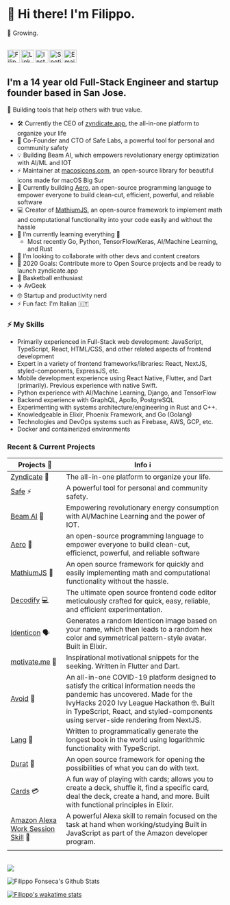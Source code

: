 # 👋 Hi there! I'm Filippo.

🌳 Growing.

<br/>
<a href="https://twitter.com/FilippoFonseca">
  <img align="left" alt="Filippo Fonseca | Twitter" width="30px" src="https://i.ibb.co/nb5cF4h/twitter.png" />                                                     
</a>
<a href="https://www.linkedin.com">
   <img align="left" alt="Linkedin" width="30px" src="https://i.ibb.co/s2Hzm4t/61109.png" />
</a>
<a href="https://www.instagram.com/filippo_fonseca">
 <img align="left" alt="Instagram" width="30px" src="https://i.ibb.co/ggb3yxk/insta.png" />
</a>
<a href="https://open.spotify.com/playlist/6PfyInvebm97mva5graYqV?si=zIMWmbiOR7-9txsspi1SbA">
<img align="left" alt="Spotify" width="30px" src="https://i.ibb.co/vk4Z96V/Spotify-Logo.png" />
</a>
<a href="mailto:filifonsecacagnazzo@gmail.com">
<img align="left" alt="Email" width="30px" src="https://i.ibb.co/FB5PR40/mail.png" />
</a>

<br />
<br />

## I'm a 14 year old Full-Stack Engineer and startup founder based in San Jose.

🙌 Building tools that help others with true value.

- 🛠 Currently the CEO of [zyndicate.app](https://www.zyndicate.app), the all-in-one platform to organize your life
- 🚦 Co-Founder and CTO of Safe Labs, a powerful tool for personal and community safety
- 💡 Building Beam AI, which empowers revolutionary energy optimization with AI/ML and IOT
- ⚡️ Maintainer at [macosicons.com](https://macosicons.com/), an open-source library for beautiful icons made for macOS Big Sur 
- 🚀 Currently building [Aero](https://github.com/aero-lang/aero), an open-source programming language to empower everyone to build clean-cut, efficient, powerful, and reliable software 
- 💻 Creator of [MathiumJS](https://mathiumjs.surge.sh), an open-source framework to implement math and computational functionality into your code easily and without the hassle
- 🌱 I’m currently learning everything 🤣
  - Most recently Go, Python, TensorFlow/Keras, AI/Machine Learning, and Rust
- 👯 I’m looking to collaborate with other devs and content creators
- 🥅 2020 Goals: Contribute more to Open Source projects and be ready to launch zyndicate.app
- 🏀 Basketball enthusiast
- ✈️  AvGeek
- 🤓 Startup and productivity nerd
- ⚡ Fun fact: I'm Italian 🇮🇹

### ⚡️ My Skills

- Primarily experienced in Full-Stack web development: JavaScript, TypeScript, React, HTML/CSS, and other related aspects of frontend development
- Expert in a variety of frontend frameworks/libraries: React, NextJS, styled-components, ExpressJS, etc.
- Mobile development experience using React Native, Flutter, and Dart (primarily). Previous experience with native Swift.
- Python experience with AI/Machine Learning, Django, and TensorFlow
- Backend experience with GraphQL, Apollo, PostgreSQL
- Experimenting with systems architecture/engineering in Rust and C++.
- Knowledgeable in Elixir, Phoenix Framework, and Go (Golang)
- Technologies and DevOps systems such as Firebase, AWS, GCP, etc.
- Docker and containerized environments

### Recent & Current Projects

| Projects 🚧 | Info ℹ️ |
|--------------------------------------------------|------------------------------------------------------------------------------------------------|
| [Zyndicate](https://www.zyndicate.app) 🦄 | The all-in-one platform to organize your life. |
| [Safe](https://www.safelabs.app) ⚡️ | A powerful tool for personal and community safety. |
| [Beam AI](https://website.beam-ai.vercel.app/) 🤖 | Empowering revolutionary energy consumption with AI/Machine Learning and the power of IOT. |
| [Aero](https://github.com/aero-lang/aero) 🚀 |  an open-source programming language to empower everyone to build clean-cut, efficienct, powerful, and reliable software |
| [MathiumJS](https://www.mathium.surge.sh) 🧮 | An open source framework for quickly and easily implementing math and computational functionality without the hassle. |
| [Decodify](https://www.decodify.surge.sh) 💻 | The ultimate open source frontend code editor meticulously crafted for quick, easy, reliable, and efficient experimentation. |
| [Identicon](https://github.com/filippo-fonseca/identicon) 🗣 | Generates a random Identicon image based on your name, which then leads to a random hex color and symmetrical pattern-style avatar. Built in Elixir.  |
| [motivate.me](https://github.com/filippo-fonseca/motivate.me) 🎷 | Inspirational motivational snippets for the seeking. Written in Flutter and Dart. |
| [Avoid](https://github.com/filippo-fonseca/avoid) 🦠 | An all-in-one COVID-19 platform designed to satisfy the critical information needs the pandemic has uncovered. Made for the IvyHacks 2020 Ivy League Hackathon 🤓. Built in TypeScript, React, and styled-components using server-side rendering from NextJS. |
| [Lang](https://github.com/filippo-fonseca/lang) 🧠 | Written to programmatically generate the longest book in the world using logarithmic functionality with TypeScript.  |
| [Durat](https://github.com/filippo-fonseca/durat) 🔧 | An open source framework for opening the possibilities of what you can do with text. |
| [Cards](https://github.com/filippo-fonseca/cards) 💳 | A fun way of playing with cards; allows you to create a deck, shuffle it, find a specific card, deal the deck, create a hand, and more. Built with functional principles in Elixir.  |
| [Amazon Alexa Work Session Skill](https://www.amazon.com/dp/B08GKWN831/ref=cm_cr_arp_d_product_top?ie=UTF8) 💪 | A powerful Alexa skill to remain focused on the task at hand when working/studying Built in JavaScript as part of the Amazon developer program.   |
|                                                  |                                                                                                |
<br />
<img align="right alt="Most-Used Languages" src="https://github-readme-stats.vercel.app/api/top-langs/?username=filippo-fonseca&layout=compact" />
                                                                                                                                               
                                                                                                                                               
![Filippo Fonseca's Github Stats](https://github-readme-stats.vercel.app/api?username=filippo-fonseca&count_private=true&show_icons=true&theme=algolia)

[![Filippo's wakatime stats](https://github-readme-stats.vercel.app/api/wakatime?username=filippofonseca)](https://github.com/anuraghazra/github-readme-stats)

<br />
<br />


